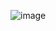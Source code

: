 ![image](https://github.com/Explore-Dream-Discover/BMW_Battery_LifeCycle_Prediction/assets/104477667/478cdc6d-b9c0-4a29-aab9-fc0092c216a9)
